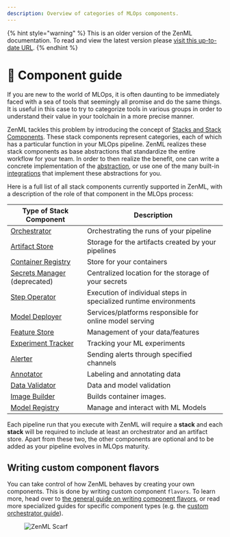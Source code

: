 ```yaml
---
description: Overview of categories of MLOps components.
---
```


{% hint style="warning" %}
This is an older version of the ZenML documentation. To read and view the latest version please [visit this up-to-date URL](https://docs.zenml.io).
{% endhint %}


# 📜 Component guide

If you are new to the world of MLOps, it is often daunting to be immediately faced with a sea of tools that seemingly all promise and do the same things. It is useful in this case to try to categorize tools in various groups in order to understand their value in your toolchain in a more precise manner.

ZenML tackles this problem by introducing the concept of [Stacks and Stack Components](../../user-guide/starter-guide/understand-stacks.md). These stack components represent categories, each of which has a particular function in your MLOps pipeline. ZenML realizes these stack components as base abstractions that standardize the entire workflow for your team. In order to then realize the benefit, one can write a concrete implementation of the [abstraction](../custom-solutions/implement-a-custom-stack-component.md), or use one of the many built-in [integrations](integration-overview.md) that implement these abstractions for you.

Here is a full list of all stack components currently supported in ZenML, with a description of the role of that component in the MLOps process:

| **Type of Stack Component**                                          | **Description**                                                   |
|----------------------------------------------------------------------|-------------------------------------------------------------------|
| [Orchestrator](orchestrators/orchestrators.md)                       | Orchestrating the runs of your pipeline                           |
| [Artifact Store](artifact-stores/artifact-stores.md)                 | Storage for the artifacts created by your pipelines               |
| [Container Registry](container-registries/container-registries.md)   | Store for your containers                                         |
| [Secrets Manager](secrets-managers/secrets-managers.md) (deprecated) | Centralized location for the storage of your secrets              |
| [Step Operator](step-operators/step-operators.md)                    | Execution of individual steps in specialized runtime environments |
| [Model Deployer](model-deployers/model-deployers.md)                 | Services/platforms responsible for online model serving           |
| [Feature Store](feature-stores/feature-stores.md)                    | Management of your data/features                                  |
| [Experiment Tracker](experiment-trackers/experiment-trackers.md)     | Tracking your ML experiments                                      |
| [Alerter](alerters/alerters.md)                                      | Sending alerts through specified channels                         |
| [Annotator](annotators/annotators.md)                                | Labeling and annotating data                                      |
| [Data Validator](data-validators/data-validators.md)                 | Data and model validation                                         |
| [Image Builder](image-builders/image-builders.md)                    | Builds container images.                                          |
| [Model Registry](model-registries/model-registries.md)               | Manage and interact with ML Models                                |

Each pipeline run that you execute with ZenML will require a **stack** and each **stack** will be required to include at least an orchestrator and an artifact store. Apart from these two, the other components are optional and to be added as your pipeline evolves in MLOps maturity.

## Writing custom component flavors

You can take control of how ZenML behaves by creating your own components. This is done by writing custom component `flavors`. To learn more, head over to
[the general guide on writing component flavors](../custom-solutions/implement-a-custom-stack-component.md), or read more specialized guides for specific component types (e.g. the [custom orchestrator guide](orchestrators/custom.md)).

<figure><img src="https://static.scarf.sh/a.png?x-pxid=f0b4f458-0a54-4fcd-aa95-d5ee424815bc" alt="ZenML Scarf"><figcaption></figcaption></figure>
